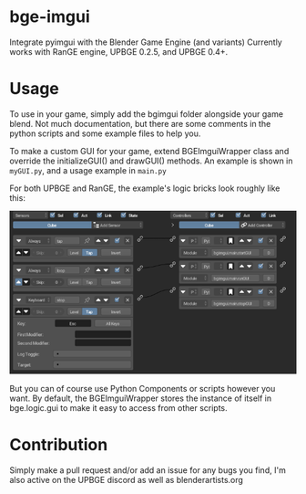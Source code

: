 # bge-imgui
Integrate pyimgui with the Blender Game Engine (and variants)
Currently works with RanGE engine, UPBGE 0.2.5, and UPBGE 0.4+.

# Usage
To use in your game, simply add the bgimgui folder alongside your game blend. 
Not much documentation, but there are some comments in the python scripts
and some example files to help you.

To make a custom GUI for your game, extend BGEImguiWrapper class and 
override the initializeGUI() and drawGUI() methods. 
An example is shown in `myGUI.py`, and a usage example in `main.py`

For both UPBGE and RanGE, the example's logic bricks look roughly like this:

![example bricks](doc/ExampleBricks.png)

But you can of course use Python Components or scripts however you want. 
By default, the BGEImguiWrapper stores the instance of itself in bge.logic.gui to make it easy to access from other scripts.

# Contribution
Simply make a pull request and/or add an issue for any bugs you find, I'm also active on the UPBGE discord as well as blenderartists.org